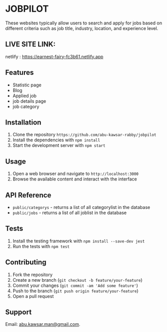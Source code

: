 # JOBPILOT

These websites typically allow users to search and apply for jobs based on different criteria such as job title, industry, location, and experience level.

## LIVE SITE LINK:
netlify : https://earnest-fairy-fc3b61.netlify.app

## Features

- Statistic page
- Blog
- Applied job
- job details page 
- job category
  

## Installation

1. Clone the repository `https://github.com/abu-kawsar-rabby/jobpilot`
2. Install the dependencies with `npm install`
3. Start the development server with `npm start`

## Usage

1. Open a web browser and navigate to `http://localhost:3000`
2. Browse the available content and interact with the interface

## API Reference


- `public/categorys` - returns a list of all categorylist in the database
- `public/jobs` - returns a list of all joblist in the database

## Tests

1. Install the testing framework with `npm install --save-dev jest`
2. Run the tests with `npm test`

## Contributing

1. Fork the repository
2. Create a new branch (`git checkout -b feature/your-feature`)
3. Commit your changes (`git commit -am 'Add some feature'`)
4. Push to the branch (`git push origin feature/your-feature`)
5. Open a pull request


## Support

Email: abu.kawsar.man@gmail.com.



